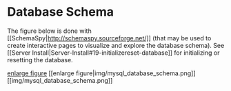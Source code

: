 # Database Schema

The figure below is done with [[SchemaSpy|http://schemaspy.sourceforge.net/]] (that may be used to create interactive pages to visualize and explore the database schema). See [[Server Install|Server-Install#19-initializereset-database]] for initializing or resetting the database. 

<a href="img/mysql_database_schema.png" target="_blank">enlarge figure</a>
[[enlarge figure|img/mysql_database_schema.png]]
[[img/mysql_database_schema.png]]